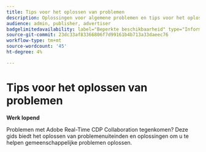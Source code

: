 ```yaml
---
title: Tips voor het oplossen van problemen
description: Oplossingen voor algemene problemen en tips voor het oplossen van problemen voor Adobe Real-Time CDP Collaboration zoeken
audience: admin, publisher, advertiser
badgelimitedavailability: label="Beperkte beschikbaarheid" type="Informative" url="https://helpx.adobe.com/nl/legal/product-descriptions/real-time-customer-data-platform-collaboration.html newtab=true"
source-git-commit: 23dc33af83366806f7d99161b4b713a33daeec76
workflow-type: tm+mt
source-wordcount: '45'
ht-degree: 4%

---
```



# Tips voor het oplossen van problemen

**Werk lopend**

Problemen met Adobe Real-Time CDP Collaboration tegenkomen? Deze gids biedt het oplossen van problemenuiteinden en oplossingen om u te helpen gemeenschappelijke problemen oplossen.
